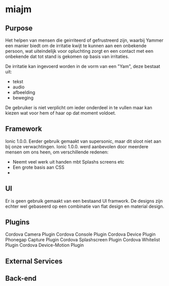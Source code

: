 # miajm


Purpose
-----------
Het helpen van mensen die geirriteerd of gefrustreerd zijn, 
waarbij Yammer een manier biedt om de irritatie kwijt te kunnen aan een onbekende persoon, wat uiteindelijk voor opluchting zorgt
en een contact met een onbekende dat tot stand is gekomen op basis van irritaties.

De irritatie kan ingevoerd worden in de vorm van een "Yam", deze bestaat uit:
* tekst
* audio
* afbeelding
* beweging

De gebruiker is niet verplicht om ieder onderdeel in te vullen maar kan kiezen wat voor hem of haar op dat moment voldoet.




Framework
-----------
Ionic 1.0.0.
Eerder gebruik gemaakt van supersonic, maar dit sloot niet aan bij onze verwachtingen. 
Ionic 1.0.0. werd aanbevolen door meerdere mensen om ons heen, om verschillende redenen:
* Neemt veel werk uit handen mbt Splashs screens etc
* Een grote basis aan CSS
* 




UI
-----------

Er is geen gebruik gemaakt van een bestaand UI framwork. 
De designs zijn echter wel gebaseerd op een combinatie van flat design en material design.



Plugins
-----------
Cordova Camera Plugin
Cordova Console Plugin
Cordova Device Plugin
Phonegap Capture Plugin
Cordova Splashscreen Plugin
Cordova Whitelist Plugin
Cordova Device-Motion Plugin



External Services
-----------



Back-end
-----------

